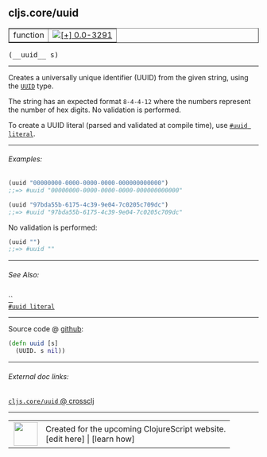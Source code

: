 ## cljs.core/uuid



 <table border="1">
<tr>
<td>function</td>
<td><a href="https://github.com/cljsinfo/cljs-api-docs/tree/0.0-3291"><img valign="middle" alt="[+] 0.0-3291" title="Added in 0.0-3291" src="https://img.shields.io/badge/+-0.0--3291-lightgrey.svg"></a> </td>
</tr>
</table>


 <samp>
(__uuid__ s)<br>
</samp>

---

Creates a universally unique identifier (UUID) from the given string, using the
[`UUID`](cljs.core_UUID.md) type.

The string has an expected format `8-4-4-12` where the numbers represent the
number of hex digits.  No validation is performed.

To create a UUID literal (parsed and validated at compile time), use [`#uuid literal`](syntax_uuid-literal.md).

---

###### Examples:

```clj
(uuid "00000000-0000-0000-0000-000000000000")
;;=> #uuid "00000000-0000-0000-0000-000000000000"

(uuid "97bda55b-6175-4c39-9e04-7c0205c709dc")
;;=> #uuid "97bda55b-6175-4c39-9e04-7c0205c709dc"
```

No validation is performed:

```clj
(uuid "")
;;=> #uuid ""
```

---

###### See Also:

[``](cljs.core_random-uuid.md)<br>
[`#uuid literal`](syntax_uuid-literal.md)<br>

---




Source code @ [github](https://github.com/clojure/clojurescript/blob/r3291/src/main/cljs/cljs/core.cljs#L9529-L9530):

```clj
(defn uuid [s]
  (UUID. s nil))
```

<!--
Repo - tag - source tree - lines:

 <pre>
clojurescript @ r3291
└── src
    └── main
        └── cljs
            └── cljs
                └── <ins>[core.cljs:9529-9530](https://github.com/clojure/clojurescript/blob/r3291/src/main/cljs/cljs/core.cljs#L9529-L9530)</ins>
</pre>

-->

---



###### External doc links:

[`cljs.core/uuid` @ crossclj](http://crossclj.info/fun/cljs.core.cljs/uuid.html)<br>

---

 <table>
<tr><td>
<img valign="middle" align="right" width="48px" src="http://i.imgur.com/Hi20huC.png">
</td><td>
Created for the upcoming ClojureScript website.<br>
[edit here] | [learn how]
</td></tr></table>

[edit here]:https://github.com/cljsinfo/cljs-api-docs/blob/master/cljsdoc/cljs.core_uuid.cljsdoc
[learn how]:https://github.com/cljsinfo/cljs-api-docs/wiki/cljsdoc-files

<!--

This information was too distracting to show to readers, but I'll leave it
commented here since it is helpful to:

- pretty-print the data used to generate this document
- and show how to retrieve that data



The API data for this symbol:

```clj
{:description "Creates a universally unique identifier (UUID) from the given string, using the\n[cljs.core/UUID] type.\n\nThe string has an expected format `8-4-4-12` where the numbers represent the\nnumber of hex digits.  No validation is performed.\n\nTo create a UUID literal (parsed and validated at compile time), use [syntax/uuid-literal].",
 :ns "cljs.core",
 :name "uuid",
 :signature ["[s]"],
 :history [["+" "0.0-3291"]],
 :type "function",
 :related ["cljs.core/random-uuid" "syntax/uuid-literal"],
 :full-name-encode "cljs.core_uuid",
 :source {:code "(defn uuid [s]\n  (UUID. s nil))",
          :title "Source code",
          :repo "clojurescript",
          :tag "r3291",
          :filename "src/main/cljs/cljs/core.cljs",
          :lines [9529 9530]},
 :examples [{:id "d6491d",
             :content "```clj\n(uuid \"00000000-0000-0000-0000-000000000000\")\n;;=> #uuid \"00000000-0000-0000-0000-000000000000\"\n\n(uuid \"97bda55b-6175-4c39-9e04-7c0205c709dc\")\n;;=> #uuid \"97bda55b-6175-4c39-9e04-7c0205c709dc\"\n```\n\nNo validation is performed:\n\n```clj\n(uuid \"\")\n;;=> #uuid \"\"\n```"}],
 :full-name "cljs.core/uuid"}

```

Retrieve the API data for this symbol:

```clj
;; from Clojure REPL
(require '[clojure.edn :as edn])
(-> (slurp "https://raw.githubusercontent.com/cljsinfo/cljs-api-docs/catalog/cljs-api.edn")
    (edn/read-string)
    (get-in [:symbols "cljs.core/uuid"]))
```

-->
